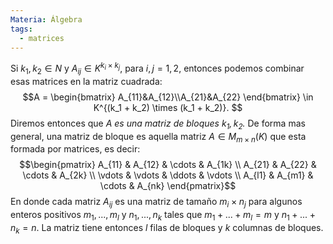 ```yaml
---
Materia: Álgebra
tags:
  - matrices
---
```

Si $k_1, k_2 \in N$ y $A_{ij} \in K^{k_i \times k_j}$, para $i,j=1,2$, entonces podemos combinar esas matrices en la matriz cuadrada: $$A = \begin{bmatrix} A_{11}&A_{12}\\A_{21}&A_{22}  \end{bmatrix} \in K^{(k_1 + k_2) \times (k_1 + k_2)}. $$Diremos entonces que *$A$ es una matriz de bloques  $k_1,k_2$.*
De forma mas general, una matriz de bloque es aquella matriz $A\in M_{m\times n}(K)$ que esta formada por matrices, es decir: $$\begin{pmatrix}
A_{11} & A_{12} & \cdots & A_{1k} \\
A_{21} & A_{22} & \cdots & A_{2k} \\
\vdots & \vdots & \ddots & \vdots \\
A_{l1} & A_{m1} & \cdots & A_{nk}
\end{pmatrix}$$ En donde cada matriz $A_{ij}$ es una matriz de tamaño $m_i\times n_j$ para algunos enteros positivos $m_1,...,m_l$ y $n_1,...,n_k$ tales que $m_1+...+m_l=m$ y $n_1+...+n_k=n$.  La matriz tiene entonces $l$ filas de bloques y $k$ columnas de bloques.
